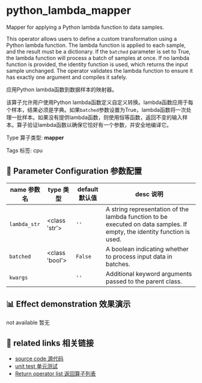 # python_lambda_mapper

Mapper for applying a Python lambda function to data samples.

This operator allows users to define a custom transformation using a Python lambda function. The lambda function is applied to each sample, and the result must be a dictionary. If the `batched` parameter is set to True, the lambda function will process a batch of samples at once. If no lambda function is provided, the identity function is used, which returns the input sample unchanged. The operator validates the lambda function to ensure it has exactly one argument and compiles it safely.

应用Python lambda函数到数据样本的映射器。

该算子允许用户使用Python lambda函数定义自定义转换。lambda函数应用于每个样本，结果必须是字典。如果`batched`参数设置为True，lambda函数将一次处理一批样本。如果没有提供lambda函数，则使用恒等函数，返回不变的输入样本。算子验证lambda函数以确保它恰好有一个参数，并安全地编译它。

Type 算子类型: **mapper**

Tags 标签: cpu

## 🔧 Parameter Configuration 参数配置
| name 参数名 | type 类型 | default 默认值 | desc 说明 |
|--------|------|--------|------|
| `lambda_str` | <class 'str'> | `''` | A string representation of the lambda function to be executed on data samples. If empty, the identity function is used. |
| `batched` | <class 'bool'> | `False` | A boolean indicating whether to process input data in batches. |
| `kwargs` |  | `''` | Additional keyword arguments passed to the parent class. |

## 📊 Effect demonstration 效果演示
not available 暂无

## 🔗 related links 相关链接
- [source code 源代码](../../../data_juicer/ops/mapper/python_lambda_mapper.py)
- [unit test 单元测试](../../../tests/ops/mapper/test_python_lambda_mapper.py)
- [Return operator list 返回算子列表](../../Operators.md)